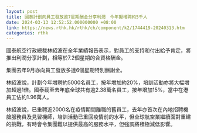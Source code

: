 ```yaml
---
layout: post
title: 國泰計劃向員工發放逾7星期酬金分享利潤　今年擬增聘約5千人
date: 2024-03-13 12:52:52.000000000 +08:00
link: https://news.rthk.hk/rthk/ch/component/k2/1744419-20240313.htm
categories: rthk
---
```


國泰航空行政總裁林紹波在全年業績報告表示，對員工的支持和付出給予肯定，將推出利潤分享計劃，相等於7.2個星期的合資格酬金。

集團去年9月亦向員工發放多達6個星期特別酬謝金。

林紹波說，計劃今年增聘約5000名員工，按年增加約20%，培訓活動亦將大幅增加超過1倍。國泰截至去年底全球共有逾2.38萬名員工，按年增加15%，當中在港員工佔約1.96萬人。

林紹波說，已重聘近2000名在疫情期間離職的舊員工，去年亦首次在內地招聘機艙服務員及見習機師，培訓活動已重回疫情前的水平，但全球航空業繼續面對重建的挑戰，有時會令集團難以提供最高的服務水平，但強調將積極減低影響。
